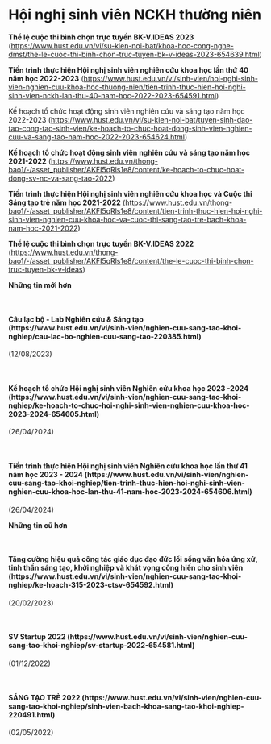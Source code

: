 # Hội nghị sinh viên NCKH thường niên

**Thể lệ cuộc thi bình chọn trực tuyến BK-V.IDEAS 2023** (https://www.hust.edu.vn/vi/su-kien-noi-bat/khoa-hoc-cong-nghe-dmst/the-le-cuoc-thi-binh-chon-truc-tuyen-bk-v-ideas-2023-654639.html)

**Tiến trình thực hiện Hội nghị sinh viên nghiên cứu khoa học lần thứ 40 năm học 2022-2023** (https://www.hust.edu.vn/vi/sinh-vien/hoi-nghi-sinh-vien-nghien-cuu-khoa-hoc-thuong-nien/tien-trinh-thuc-hien-hoi-nghi-sinh-vien-nckh-lan-thu-40-nam-hoc-2022-2023-654591.html)

Kế hoạch tổ chức hoạt động sinh viên nghiên cứu và sáng tạo năm học 2022-2023 (https://www.hust.edu.vn/vi/su-kien-noi-bat/tuyen-sinh-dao-tao-cong-tac-sinh-vien/ke-hoach-to-chuc-hoat-dong-sinh-vien-nghien-cuu-va-sang-tao-nam-hoc-2022-2023-654624.html)

**Kế hoạch tổ chức hoạt động sinh viên nghiên cứu và sáng tạo năm học 2021-2022** (https://www.hust.edu.vn/thong-bao1/-/asset_publisher/AKFI5qRls1e8/content/ke-hoach-to-chuc-hoat-dong-sv-nc-va-sang-tao-2022)

**Tiến trình thực hiện Hội nghị sinh viên nghiên cứu khoa học và Cuộc thi Sáng tạo trẻ năm học 2021-2022** (https://www.hust.edu.vn/thong-bao1/-/asset_publisher/AKFI5qRls1e8/content/tien-trinh-thuc-hien-hoi-nghi-sinh-vien-nghien-cuu-khoa-hoc-va-cuoc-thi-sang-tao-tre-bach-khoa-nam-hoc-2021-2022)

**Thể lệ cuộc thi bình chọn trực tuyến BK-V.IDEAS 2022** (https://www.hust.edu.vn/thong-bao1/-/asset_publisher/AKFI5qRls1e8/content/the-le-cuoc-thi-binh-chon-truc-tuyen-bk-v-ideas)
 

**Những tin mới hơn**

 
<h4>Câu lạc bộ - Lab Nghiên cứu &amp; Sáng tạo (https://www.hust.edu.vn/vi/sinh-vien/nghien-cuu-sang-tao-khoi-nghiep/cau-lac-bo-nghien-cuu-sang-tao-220385.html)</h4>
(12/08/2023)

 
<h4>Kế hoạch tổ chức Hội nghị sinh viên Nghiên cứu khoa học 2023 -2024 (https://www.hust.edu.vn/vi/sinh-vien/nghien-cuu-sang-tao-khoi-nghiep/ke-hoach-to-chuc-hoi-nghi-sinh-vien-nghien-cuu-khoa-hoc-2023-2024-654605.html)</h4>
(26/04/2024)

 
<h4>Tiến trình thực hiện Hội nghị sinh viên Nghiên cứu khoa học lần thứ 41 năm học 2023 - 2024 (https://www.hust.edu.vn/vi/sinh-vien/nghien-cuu-sang-tao-khoi-nghiep/tien-trinh-thuc-hien-hoi-nghi-sinh-vien-nghien-cuu-khoa-hoc-lan-thu-41-nam-hoc-2023-2024-654606.html)</h4>
(26/04/2024)

**Những tin cũ hơn**

 
<h4>Tăng cường hiệu quả công tác giáo dục đạo đức lối sống văn hóa ứng xử, tinh thần sáng tạo, khởi nghiệp và khát vọng cống hiến cho sinh viên (https://www.hust.edu.vn/vi/sinh-vien/nghien-cuu-sang-tao-khoi-nghiep/ke-hoach-315-2023-ctsv-654592.html)</h4>
(20/02/2023)

 
<h4>SV Startup 2022 (https://www.hust.edu.vn/vi/sinh-vien/nghien-cuu-sang-tao-khoi-nghiep/sv-startup-2022-654581.html)</h4>
(01/12/2022)

 
<h4>SÁNG TẠO TRẺ 2022 (https://www.hust.edu.vn/vi/sinh-vien/nghien-cuu-sang-tao-khoi-nghiep/sinh-vien-bach-khoa-sang-tao-khoi-nghiep-220491.html)</h4>
(02/05/2022)